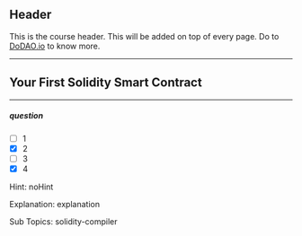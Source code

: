 ## Header
This is the course header. This will be added on top of every page. Do to [DoDAO.io](https://www.dodao.io) to know more.

 ---
 
 ## Your First Solidity Smart Contract
 
 
---

##### question  

- [ ]  1
- [x]  2
- [ ]  3
- [x]  4
  
Hint: noHint
         
Explanation: explanation

Sub Topics: solidity-compiler
 
